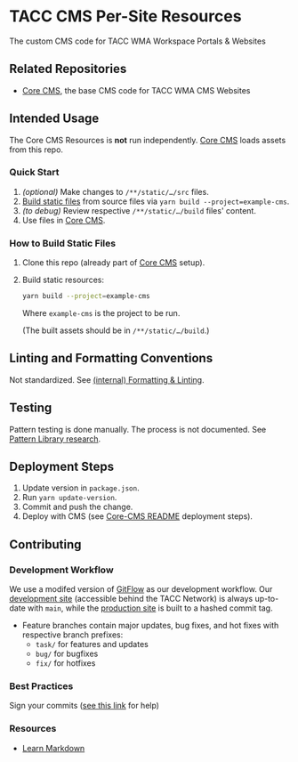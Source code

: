 # TACC CMS Per-Site Resources

The custom CMS code for TACC WMA Workspace Portals & Websites


## Related Repositories

- [Core CMS], the base CMS code for TACC WMA CMS Websites


## Intended Usage

The Core CMS Resources is __not__ run independently. [Core CMS] loads assets from this repo.

### Quick Start

1. _(optional)_ Make changes to `/**/static/…/src` files.
2. [Build static files][build-files] from source files via `yarn build --project=example-cms`.
3. _(to debug)_ Review respective `/**/static/…/build` files' content.
4. Use files in [Core CMS].

### How to Build Static Files

1. Clone this repo (already part of [Core CMS] setup).
2. Build static resources:

    ```bash
    yarn build --project=example-cms
    ```

    Where `example-cms` is the project to be run.

    (The built assets should be in `/**/static/…/build`.)


## Linting and Formatting Conventions

Not standardized. See [(internal) Formatting & Linting](https://confluence.tacc.utexas.edu/x/HoBGCw).


## Testing

Pattern testing is done manually. The process is not documented. See [Pattern Library research].


## Deployment Steps

1. Update version in `package.json`.
2. Run `yarn update-version`.
3. Commit and push the change.
4. Deploy with CMS (see [Core-CMS README] deployment steps).


## Contributing

### Development Workflow

We use a modifed version of [GitFlow](https://datasift.github.io/gitflow/IntroducingGitFlow.html) as our development workflow. Our [development site](https://dev.cep.tacc.utexas.edu) (accessible behind the TACC Network) is always up-to-date with `main`, while the [production site](https://prod.cep.tacc.utexas.edu) is built to a hashed commit tag.
- Feature branches contain major updates, bug fixes, and hot fixes with respective branch prefixes:
    - `task/` for features and updates
    - `bug/` for bugfixes
    - `fix/` for hotfixes

### Best Practices

Sign your commits ([see this link](https://help.github.com/en/github/authenticating-to-github/managing-commit-signature-verification) for help)

### Resources

- [Learn Markdown](https://bitbucket.org/tutorials/markdowndemo)


<!-- Link Aliases -->

[build-files]: ./README.md#how-to-build-static-files

[Pattern Library research]: https://confluence.tacc.utexas.edu/x/FADMBQ

[Core CMS]: https://github.com/TACC/Core-CMS
[Core-CMS README]: https://github.com/TACC/Core-CMS/blob/main/README.md
